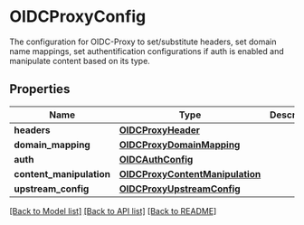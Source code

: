 # OIDCProxyConfig

The configuration for OIDC-Proxy to set/substitute headers, set domain name mappings, set authentification configurations if auth is enabled and manipulate content based on its type. 
## Properties
Name | Type | Description | Notes
------------ | ------------- | ------------- | -------------
**headers** | [**OIDCProxyHeader**](OIDCProxyHeader.md) |  | 
**domain_mapping** | [**OIDCProxyDomainMapping**](OIDCProxyDomainMapping.md) |  | 
**auth** | [**OIDCAuthConfig**](OIDCAuthConfig.md) |  | [optional] 
**content_manipulation** | [**OIDCProxyContentManipulation**](OIDCProxyContentManipulation.md) |  | 
**upstream_config** | [**OIDCProxyUpstreamConfig**](OIDCProxyUpstreamConfig.md) |  | [optional] 

[[Back to Model list]](../README.md#documentation-for-models) [[Back to API list]](../README.md#documentation-for-api-endpoints) [[Back to README]](../README.md)


